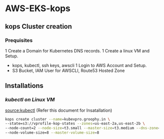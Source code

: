 # AWS-EKS-kops
## kops Cluster creation
### Prequisites

1 Create a Domain for Kubernetes DNS records.
1 Create a linux VM and Setup.
  - kops, kubectl, ssh keys, awscli
1 Login to AWS Account and Setup.
  - S3 Bucket, IAM User for AWSCLI, Route53 Hosted Zone

## Installations 

### _kubectl on Linux VM_

[source:kubectl](https://docs.aws.amazon.com/eks/latest/userguide/install-kubectl.html) (Refer this document for Insatallation)


```sh
kops create cluster --name=kubevpro.groophy.in \ 
--state=s3://vprofile-kop-states --zones=us-east-2a,us-east-2b \ 
--node-count=2 --node-size=t3.small --master-size=t3.medium --dns-zone=kubevpro.groophy.in \ 
--node-volume-size=8 --master-volume-size=8
```